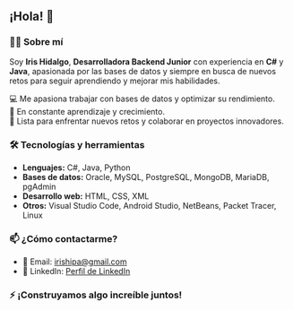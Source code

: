 ## ¡Hola! 👋  

### 👩‍💻 Sobre mí  
Soy **Iris Hidalgo**, **Desarrolladora Backend Junior** con experiencia en **C#** y **Java**, apasionada por las bases de datos y siempre en busca de nuevos retos para seguir aprendiendo y mejorar mis habilidades.  

💻 Me apasiona trabajar con bases de datos y optimizar su rendimiento.  
🌱 En constante aprendizaje y crecimiento.  
🚀 Lista para enfrentar nuevos retos y colaborar en proyectos innovadores.  

### 🛠️ Tecnologías y herramientas  
- **Lenguajes:** C#, Java, Python  
- **Bases de datos:** Oracle, MySQL, PostgreSQL, MongoDB, MariaDB, pgAdmin  
- **Desarrollo web:** HTML, CSS, XML  
- **Otros:** Visual Studio Code, Android Studio, NetBeans, Packet Tracer, Linux  

### 📫 ¿Cómo contactarme?  
- 📧 Email: [irishipa@gmail.com](mailto:irishipa@gmail.com)  
- 💼 LinkedIn: [Perfil de LinkedIn](#https://www.linkedin.com/in/iris-hidalgo-palomino-a90610291)  

### ⚡ ¡Construyamos algo increíble juntos!  
